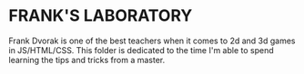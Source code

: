 # FRANK'S LABORATORY

Frank Dvorak is one of the best teachers when it comes to 2d and 3d games 
in JS/HTML/CSS. This folder is dedicated to the time I'm able to spend
learning the tips and tricks from a master.
